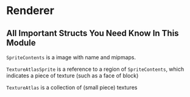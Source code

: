 # Renderer

## All Important Structs You Need Know In This Module

`SpriteContents` is a image with name and mipmaps.

`TextureAtlasSprite` is a reference to a region of `SpriteContents`, which indicates a piece of texture (such as a face of block)

`TextureAtlas` is a collection of (small piece) textures 

